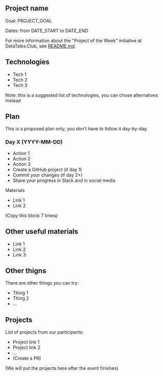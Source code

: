 ## Project name

Goal: PROJECT_GOAL

Dates: from DATE_START to DATE_END

For more information about the "Project of the Week" initiative
at DataTalks.Club, see [README.md](README.md).


## Technologies 

* Tech 1
* Tech 2
* Tech 3

Note: this is a suggested list of technologies, you can chose
alternatives instead

## Plan

This is a proposed plan only, you don’t have to follow it day-by-day.

### Day X (YYYY-MM-DD)

* Action 1 
* Action 2
* Action 3
* Create a GitHub project (if day 1)
* Commit your changes (if day 2+)
* Share your progress in Slack and in social media

Materials

* Link 1
* Link 2

(Copy this block 7 times)


## Other useful materials 

* Link 1
* Link 2
* Link 3


## Other thigns

There are other things you can try:

* Thing 1
* Thing 2
* ...



## Projects

List of projects from our participants:

* Project link 1
* Project link 2
* ...
* (Create a PR)

(We will put the projects here after the event finishes)
